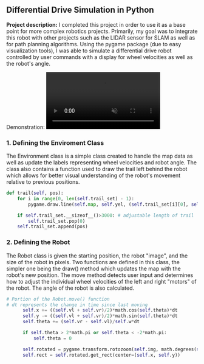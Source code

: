 ## Differential Drive Simulation in Python

**Project description:** I completed this project in order to use it as a base point for more complex robotics projects. Primarily, my goal was to integrate this robot with other projects such as the LIDAR sensor for SLAM as well as for path planning algorithms. Using the pygame package (due to easy visualization tools), I was able to simulate a differential drive robot controlled by user commands with a display for wheel velocities as well as the robot's angle.

Demonstration: <video src="https://user-images.githubusercontent.com/41236722/141938673-df14ddb2-e90c-416c-8ab5-5776c6a73c04.mp4" data-canonical-src="https://user-images.githubusercontent.com/41236722/141938673-df14ddb2-e90c-416c-8ab5-5776c6a73c04.mp4" controls="controls" muted="muted" class="d-block rounded-bottom-2 width-fit" style="max-height:640px;"></video>

### 1. Defining the Enviroment Class
The Environment class is a simple class created to handle the map data as well as update the labels representing wheel velocities and robot angle. The class also contains a function used to draw the trail left behind the robot which allows for better visual understanding of the robot's movement relative to previous positions.
```python
def trail(self, pos):
    for i in range(0, len(self.trail_set) - 1):
        pygame.draw.line(self.map, self.yel, (self.trail_set[i][0], self.trail_set[i][1]), (self.trail_set[i+1][0], self.trail_set[i+1][1]))

    if self.trail_set.__sizeof__()>3000: # adjustable length of trail
        self.trail_set.pop(0)
    self.trail_set.append(pos)
 ```

### 2. Defining the Robot
The Robot class is given the starting position, the robot "image", and the size of the robot in pixels. Two functions are defined in this class, the simpler one being the draw() method which updates the map with the robot's new position. The move method detects user input and determines how to adjust the individual wheel velocities of the left and right "motors" of the robot. The angle of the robot is also calculated.
```python
# Portion of the Robot.move() function
# dt represents the change in time since last moving
      self.x += ((self.vl + self.vr)/2)*math.cos(self.theta)*dt
      self.y -= ((self.vl + self.vr)/2)*math.sin(self.theta)*dt
      self.theta += (self.vr - self.vl)/self.w*dt

      if self.theta > 2*math.pi or self.theta < -2*math.pi:
          self.theta = 0

      self.rotated = pygame.transform.rotozoom(self.img, math.degrees(self.theta), 1)
      self.rect = self.rotated.get_rect(center=(self.x, self.y))
```
